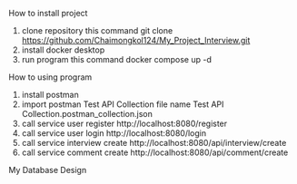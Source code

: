 How to install project
 1. clone repository this command git clone https://github.com/Chaimongkol124/My_Project_Interview.git
 2. install docker desktop
 3. run program this command docker compose up -d

How to using program
 1. install postman
 2. import postman Test API Collection file name Test API Collection.postman_collection.json
 3. call service user register http://localhost:8080/register
 4. call service user login http://localhost:8080/login 
 5. call service interview create http://localhost:8080/api/interview/create
 6. call service comment create http://localhost:8080/api/comment/create

My Database Design
 
